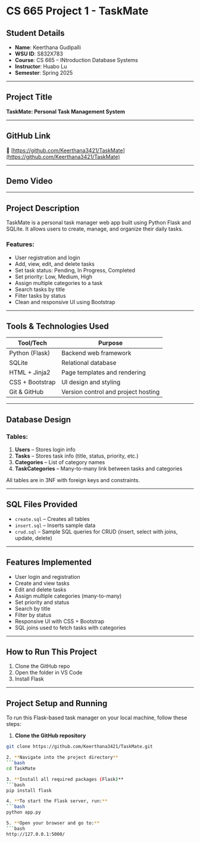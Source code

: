 # CS 665 Project 1 - TaskMate

## Student Details

- **Name**: Keerthana Gudipalli  
- **WSU ID**: S832X783 
- **Course**: CS 665 – INtroduction Database Systems 
- **Instructor**: Huabo Lu  
- **Semester**: Spring 2025  

---

## Project Title

**TaskMate: Personal Task Management System**

---

## GitHub Link

🔗 [https://github.com/Keerthana3421/TaskMate](https://github.com/Keerthana3421/TaskMate)

---

## Demo Video



---

## Project Description

TaskMate is a personal task manager web app built using Python Flask and SQLite. It allows users to create, manage, and organize their daily tasks.

### Features:
- User registration and login
- Add, view, edit, and delete tasks
- Set task status: Pending, In Progress, Completed
- Set priority: Low, Medium, High
- Assign multiple categories to a task
- Search tasks by title
- Filter tasks by status
- Clean and responsive UI using Bootstrap

---

## Tools & Technologies Used

| Tool/Tech       | Purpose                          |
|------------------|----------------------------------|
| Python (Flask)   | Backend web framework            |
| SQLite           | Relational database              |
| HTML + Jinja2    | Page templates and rendering     |
| CSS + Bootstrap  | UI design and styling            |
| Git & GitHub     | Version control and project hosting |

---

## Database Design

### Tables:
1. **Users** – Stores login info  
2. **Tasks** – Stores task info (title, status, priority, etc.)  
3. **Categories** – List of category names  
4. **TaskCategories** – Many-to-many link between tasks and categories

All tables are in 3NF with foreign keys and constraints.

---

## SQL Files Provided

- `create.sql` – Creates all tables  
- `insert.sql` – Inserts sample data  
- `crud.sql` – Sample SQL queries for CRUD (insert, select with joins, update, delete)

---

## Features Implemented

- User login and registration  
- Create and view tasks
- Edit and delete tasks  
- Assign multiple categories (many-to-many)  
- Set priority and status  
- Search by title  
- Filter by status  
- Responsive UI with CSS + Bootstrap  
- SQL joins used to fetch tasks with categories

---

## How to Run This Project

1. Clone the GitHub repo  
2. Open the folder in VS Code  
3. Install Flask

---

## Project Setup and Running

To run this Flask-based task manager on your local machine, follow these steps:

1. **Clone the GitHub repository**

```bash
git clone https://github.com/Keerthana3421/TaskMate.git

2. **Navigate into the project directory**
```bash
cd TaskMate

3. **Install all required packages (Flask)**
```bash
pip install flask

4. **To start the Flask server, run:**
```bash
python app.py

5. **Open your browser and go to:**
```bash
http://127.0.0.1:5000/

